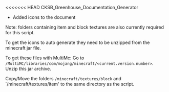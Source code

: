 <<<<<<< HEAD
CKSB_Greenhouse_Documentation_Generator

+ Added icons to the document

Note: folders containing item and block textures are also currently required for this script.

To get the icons to auto generate they need to be unzipped from the minecraft jar file.

To get these files with MultiMc:
Go to `/MultiMC/libraries/com/mojang/minecraft/<current.version.number>`.
Unzip this jar archive.

Copy/Move the folders `/minecraft/textures/block` and `/minecraft/textures/item'
to the same directory as the script.
